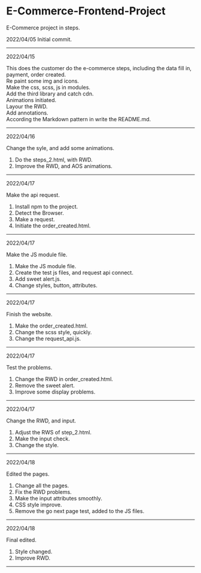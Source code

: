 # E-Commerce-Frontend-Project   
E-Commerce project in steps.   
  
2022/04/05 Initial commit.   
   
-------------------------------------------------------------------------------   
2022/04/15  
  
This does the customer do the e-commerce steps, including the data fill in, payment, order created.  
Re paint some img and icons.    
Make the css, scss, js in modules.  
Add the third library and catch cdn.    
Animations initiated.    
Layour the RWD.    
Add annotations.    
According the Markdown pattern in write the README.md.  
  
  
-------------------------------------------------------------------------------   
2022/04/16  

Change the syle, and add some animations.  
1. Do the steps_2.html, with RWD.  
2. Improve the RWD, and AOS animations.  
  
  
-------------------------------------------------------------------------------   
2022/04/17  
  
Make the api request.  
1. Install npm to the project.  
2. Detect the Browser.  
3. Make a request.  
4. Initiate the order_created.html.  
  
  
------------------------------------------------------------------------------- 
2022/04/17  
  
Make the JS module file.  
1. Make the JS module file.    
2. Create the test js files, and request api connect.   
3. Add sweet alert.js.  
4. Change styles, button, attributes.  
  
  
------------------------------------------------------------------------------- 
2022/04/17  
  
Finish the website.  
1. Make the order_created.html.  
2. Change the scss style, quickly.  
3. Change the request_api.js.     
  
  
------------------------------------------------------------------------------- 
2022/04/17   
  
Test the problems.  
1. Change the RWD in order_created.html.  
2. Remove the sweet alert.  
3. Improve some display problems.  
   
------------------------------------------------------------------------------- 
2022/04/17    
  
Change the RWD, and input.  
1. Adjust the RWS of step_2.html.  
2. Make the input check.  
3. Change the style.  
 
-------------------------------------------------------------------------------
2022/04/18   
  
Edited the pages.  
1. Change all the pages.  
2. Fix the RWD problems.  
3. Make the input attributes smoothly.  
4. CSS style improve.  
5. Remove the go next page test, added to the JS files.  


-------------------------------------------------------------------------------
2022/04/18  
 
Final edited.  
1. Style changed.  
2. Improve RWD.  
   
-------------------------------------------------------------------------------
